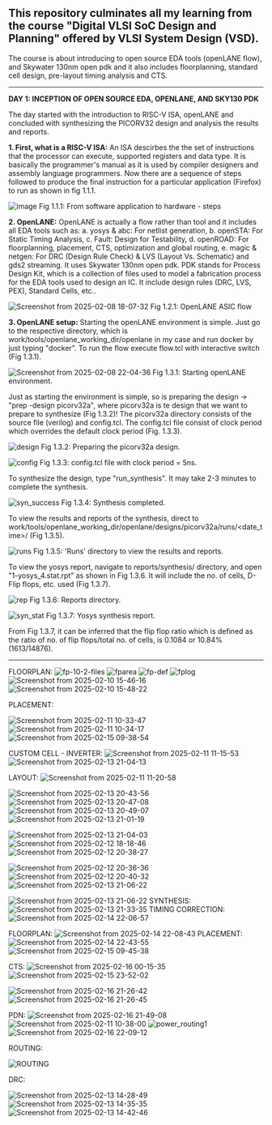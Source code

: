 This repository culminates all my learning from the course "Digital VLSI SoC Design and Planning" offered by VLSI System Design (VSD).
---------------------------------------------------------------------------------------------------------------------------------------
The course is about introducing to open source EDA tools (openLANE flow), and Skywater 130nm open pdk and it also includes floorplanning, standard cell design, pre-layout timing analysis and CTS.

---------------------------------------------------------------------------------------------------------------------------------------
**DAY 1:
INCEPTION OF OPEN SOURCE EDA, OPENLANE, AND SKY130 PDK**

The day started with the introduction to RISC-V ISA, openLANE and concluded with synthesizing the PICORV32 design and analysis the results and reports.

**1. First, what is a RISC-V ISA:**
  An ISA descirbes the the set of instructions that the processor can execute, supported registers and data type. It is basically the programmer's manual as it is used by compiler designers and assembly language programmers.
  Now there are a sequence of steps followed to produce the final instruction for a particular application (Firefox) to run as shown in fig 1.1.1.
  
  ![image](https://github.com/user-attachments/assets/88630de8-490a-419a-9600-cfb59c02ac60)
  Fig 1.1.1: From software application to hardware - steps

**2. OpenLANE:**
   OpenLANE is actually a flow rather than tool and it includes all EDA tools such as:
     a. yosys & abc: For netlist generation,
     b. openSTA: For Static Timing Analysis,
     c. Fault: Design for Testability,
     d. openROAD: For floorplanning, placement, CTS, optimization and global routing,
     e. magic & netgen: For DRC (Design Rule Check) & LVS (Layout Vs. Schematic) and gds2 streaming.
  It uses Skywater 130nm open pdk. PDK stands for Process Design Kit, which is a collection of files used to model a fabrication process for the EDA tools used to design an IC. It include design rules (DRC, LVS, PEX), Standard Cells, etc..

  ![Screenshot from 2025-02-08 18-07-32](https://github.com/user-attachments/assets/2ff45b3d-e852-4c0c-b529-fb11cb4ef975)
  Fig 1.2.1: OpenLANE ASIC flow

**3. OpenLANE setup:**
  Starting the openLANE environment is simple. Just go to the respective directory, which is work/tools/openlane_working_dir/openlane in my case and run docker by just typing "docker". To run the flow execute flow.tcl with interactive switch (Fig 1.3.1).

  ![Screenshot from 2025-02-08 22-04-36](https://github.com/user-attachments/assets/5f6a293e-c4c5-4ac8-8db5-2d3ab69a6300)
  Fig 1.3.1: Starting openLANE environment.

Just as starting the environment is simple, so is preparing the design -> "prep -design picorv32a", where picorv32a is te design that we want to prepare to synthesize (Fig 1.3.2)!
The picorv32a directory consists of the source file (verilog) and config.tcl. The config.tcl file consist of clock period which overrides the default clock period (Fig. 1.3.3).
  
  ![design](https://github.com/user-attachments/assets/30df520c-6779-4d79-8ed5-5e8325b3f0ed)
  Fig 1.3.2: Preparing the picorv32a design.

  ![config](https://github.com/user-attachments/assets/50b1f01f-0471-43a7-915f-bb87f81cd57e)
  Fig 1.3.3: config.tcl file with clock period = 5ns.

To synthesize the design, type "run_synthesis". It may take 2-3 minutes to complete the synthesis. 

  ![syn_success](https://github.com/user-attachments/assets/5fc19ebd-10bc-40ad-8d16-975cbd98cc1d)
  Fig 1.3.4: Synthesis completed.

To view the results and reports of the synthesis, direct to work/tools/openlane_working_dir/openlane/designs/picorv32a/runs/<date_time>/ (Fig 1.3.5).

  ![runs](https://github.com/user-attachments/assets/803dca51-0e5a-4748-94cc-de4f7e3e600c)
  Fig 1.3.5: 'Runs' directory to view the results and reports.

  To view the yosys report, navigate to reports/synthesis/ directory, and open "1-yosys_4.stat.rpt" as shown in Fig 1.3.6. It will include the no. of cells, D-Flip flops, etc. used (Fig 1.3.7).

  ![rep](https://github.com/user-attachments/assets/a2aa58ef-af8f-4361-bd2f-73b22e78d908)
  Fig 1.3.6: Reports directory.
  
  ![syn_stat](https://github.com/user-attachments/assets/a2b44492-b157-44cf-9d6e-a9fcec64efb8)
  Fig 1.3.7: Yosys synthesis report.

  From Fig 1.3.7, it can be inferred that the flip flop ratio which is defined as the ratio of no. of flip flops/total no. of cells, is 0.1084 or 10.84% (1613/14876).

--------------------------------------------------------------------------------------------------------------------------------------------------
FLOORPLAN:
![fp-10-2-files](https://github.com/user-attachments/assets/0dcdbc16-2eb6-4d14-9a19-c124ff205b9e)
![fparea](https://github.com/user-attachments/assets/73d49b29-a55f-4954-9bc6-dc1a19424408)
![fp-def](https://github.com/user-attachments/assets/c7daa9de-57fa-4eb6-94ce-71be43cacd78)
![fplog](https://github.com/user-attachments/assets/ef41f7eb-cc1e-40b8-8a59-9a224a1ca361)
![Screenshot from 2025-02-10 15-46-16](https://github.com/user-attachments/assets/919d2a8d-d3d9-4c33-9aea-4fb4b999cd80)
![Screenshot from 2025-02-10 15-48-22](https://github.com/user-attachments/assets/f7b54b93-1331-47b0-9ca9-3b0ef7875285)


PLACEMENT:

![Screenshot from 2025-02-11 10-33-47](https://github.com/user-attachments/assets/b91e0f43-13e8-4959-8382-63e999d942fe)
![Screenshot from 2025-02-11 10-34-17](https://github.com/user-attachments/assets/ab5af6fd-3099-4a20-be64-5347271558b6)
![Screenshot from 2025-02-15 09-38-54](https://github.com/user-attachments/assets/ba047214-cee4-4a3e-b602-85779365f8d2)

CUSTOM CELL - INVERTER:
![Screenshot from 2025-02-11 11-15-53](https://github.com/user-attachments/assets/32fe366b-7d09-4799-88bb-8781e7194d6f)
![Screenshot from 2025-02-13 21-04-13](https://github.com/user-attachments/assets/cf8cb8fc-7151-4e60-abc6-c43cef35953c)

LAYOUT:
![Screenshot from 2025-02-11 11-20-58](https://github.com/user-attachments/assets/22f01e35-9940-44af-912d-8fc2dedb8d54)

![Screenshot from 2025-02-13 20-43-56](https://github.com/user-attachments/assets/f5cfdcf8-8706-4157-9d6b-02b042e5c6d7)
![Screenshot from 2025-02-13 20-47-08](https://github.com/user-attachments/assets/6a1cac40-86b8-4636-b2b0-aa6514e4868f)
![Screenshot from 2025-02-13 20-49-07](https://github.com/user-attachments/assets/aff89e17-4169-4a79-a50d-3c7252c68054)
![Screenshot from 2025-02-13 21-01-19](https://github.com/user-attachments/assets/c8a1543c-abbd-4da8-85a1-b3fd9df8b92e)

![Screenshot from 2025-02-13 21-04-03](https://github.com/user-attachments/assets/9b31de76-4ccb-4b72-812a-52e5e49ccfd1)
![Screenshot from 2025-02-12 18-18-46](https://github.com/user-attachments/assets/bd6c9d4c-b051-4795-93fa-049261036d6d)
![Screenshot from 2025-02-12 20-38-27](https://github.com/user-attachments/assets/21288ea6-47f6-4536-afac-ce1eb69a6724)

![Screenshot from 2025-02-12 20-36-36](https://github.com/user-attachments/assets/e64057f4-817c-40d6-84ba-63c18987d4a6)
![Screenshot from 2025-02-12 20-40-32](https://github.com/user-attachments/assets/78bb0fc1-4bbb-4821-a944-2432acd5479d)
![Screenshot from 2025-02-13 21-06-22](https://github.com/user-attachments/assets/7e72e7d6-d011-4df1-adb6-bf46f52084a1)


![Screenshot from 2025-02-13 21-06-22](https://github.com/user-attachments/assets/0549fed8-e63c-4f66-b5c7-c26b5a6fee78)
SYNTHESIS:
![Screenshot from 2025-02-13 21-33-35](https://github.com/user-attachments/assets/8a3ae0e0-cb87-4255-a8b9-743ee4ae2b86)
TIMING CORRECTION:
![Screenshot from 2025-02-14 22-06-57](https://github.com/user-attachments/assets/833196a0-d434-4a25-a215-a9ca30273542)

FLOORPLAN:
![Screenshot from 2025-02-14 22-08-43](https://github.com/user-attachments/assets/82f4a938-aec3-44fa-b979-967daedc859f)
PLACEMENT:
![Screenshot from 2025-02-14 22-43-55](https://github.com/user-attachments/assets/e96ca97b-9632-461c-b238-79a65a5040b7)
![Screenshot from 2025-02-15 09-45-38](https://github.com/user-attachments/assets/bbd40149-c232-4a54-962b-6c1c3ed9a981)

CTS:
![Screenshot from 2025-02-16 00-15-35](https://github.com/user-attachments/assets/94d57029-f987-4187-9f56-3d95002ba3ec)
![Screenshot from 2025-02-15 23-52-02](https://github.com/user-attachments/assets/e974665d-2c5f-46bb-9cfd-825002f5ae16)

![Screenshot from 2025-02-16 21-26-42](https://github.com/user-attachments/assets/99ab68bc-4d29-4fd3-9753-a1bae3f681df)
![Screenshot from 2025-02-16 21-26-45](https://github.com/user-attachments/assets/f848fc47-af88-41f5-a943-d525b0eb17fd)

PDN:
![Screenshot from 2025-02-16 21-49-08](https://github.com/user-attachments/assets/7ffa6040-3ab0-420d-b7a2-13f5af14ccb3)
![Screenshot from 2025-02-11 10-38-00](https://github.com/user-attachments/assets/ec3e1a49-930a-4fab-9248-477847f01ab3)
![power_routing1](https://github.com/user-attachments/assets/842b9ddf-8d10-4b15-b88f-2d9094e9b2d8)
![Screenshot from 2025-02-16 22-09-12](https://github.com/user-attachments/assets/18ee9b1f-0506-40bc-a6e2-19cde382df40)

ROUTING:

![ROUTING](https://github.com/user-attachments/assets/5434203a-69f8-4ea6-9fdf-615ec8b60377)


DRC:

![Screenshot from 2025-02-13 14-28-49](https://github.com/user-attachments/assets/715105b3-0284-4529-8c87-5c7097353c9b)
![Screenshot from 2025-02-13 14-35-35](https://github.com/user-attachments/assets/622e0908-c009-4b04-94a4-f4fc652f5a43)
![Screenshot from 2025-02-13 14-42-46](https://github.com/user-attachments/assets/646d7686-4bdb-46f0-84ba-48bc06af243a)






